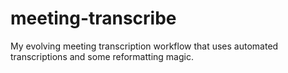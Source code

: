 # meeting-transcribe
My evolving meeting transcription workflow that uses automated transcriptions and some reformatting magic.
